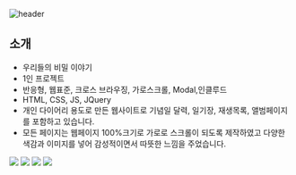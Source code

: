 ![header](https://capsule-render.vercel.app/api?type=Cylinder&color=timeGradient&height=300&section=header&text=DIARY&fontSize=60&fontColor=222)

## 소개
* 우리들의 비밀 이야기
* 1인 프로젝트
* 반응형, 웹표준, 크로스 브라우징, 가로스크롤, Modal,인클루드
* HTML, CSS, JS, JQuery
* 개인 다이어리 용도로 만든 웹사이트로 기념일 달력, 일기장, 재생목록, 앨범페이지를 포함하고 있습니다.
* 모든 페이지는 웹페이지 100%크기로 가로로 스크롤이 되도록 제작하였고 다양한 색감과 이미지를 넣어 감성적이면서 따뜻한 느낌을 주었습니다.


<img src="https://img.shields.io/badge/html5-E34F26?style=for-the-badge&logo=html5&logoColor=white"> <img src="https://img.shields.io/badge/css-1572B6?style=for-the-badge&logo=css3&logoColor=white"> <img src="https://img.shields.io/badge/javascript-F7DF1E?style=for-the-badge&logo=javascript&logoColor=black"> <img src="https://img.shields.io/badge/jquery-0769AD?style=for-the-badge&logo=jquery&logoColor=white">
